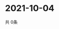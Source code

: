 # 2021-10-04
  共 0条

  <!-- BEGIN -->
  <!-- 最后更新时间Mon Oct 04 2021 08:05:54 GMT+0000 (Coordinated Universal Time) -->
  
  <!-- END -->
  
  